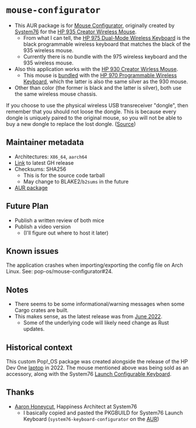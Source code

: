 # `mouse-configurator`

* This AUR package is for [Mouse Configurator](https://github.com/pop-os/mouse-configurator), originally created by [System76](https://system76.com/) for the [HP 935 Creator Wireless Mouse](https://www.hp.com/us-en/shop/pdp/hp-935-creator-wireless-mouse).
    * From what I can tell, the [HP 975 Dual-Mode Wireless Keyboard](https://www.hp.com/us-en/shop/pdp/hp-975-dual-mode-wireless-keyboard-p-3z726aa-aba-1) is the black programmable wireless keyboard that matches the black of the 935 wireless mouse.
    * Currently there is no bundle with the 975 wireless keyboard and the 935 wireless mouse.
* Also this application works with the [HP 930 Creator Wirless Mouse](https://www.hp.com/us-en/shop/pdp/hp-silver-930-creator-wireless-mouse).
    * This mouse is [bundled](https://www.hp.com/us-en/shop/pdp/hp-programmable-wireless-keyboard-wireless-creator-mouse-bundle-970-kb-930-ms-kit) with the [HP 970 Programmable Wireless Keyboard](https://www.hp.com/us-en/shop/pdp/hp-970-programmable-wireless-keyboard), which the latter is also the same silver as the 930 mouse.
* Other than color (the former is black and the latter is silver), both use the same wireless mouse chassis.

If you choose to use the physical wireless USB transreceiver "dongle", then
remember that you should not loose the dongle.  This is because every dongle is
uniquely paired to the original mouse, so you will not be able to buy a
new dongle to replace the lost dongle.  ([Source](https://h30434.www3.hp.com/t5/Desktop-Hardware-and-Upgrade-Questions/Lost-my-USB-receiver-for-my-wireless-HP-keyboard-and-mouse/td-p/8664321))

## Maintainer metadata
* Architectures: `X86_64`, `aarch64`
* [Link](https://github.com/pop-os/mouse-configurator/releases/latest) to latest GH release
* Checksums: SHA256
    * This is for the source code tarball
    * May change to BLAKE2/`b2sums` in the future
* [AUR package](https://aur.archlinux.org/packages/mouse-configurator)

## Future Plan
* Publish a written review of both mice
* Publish a video version
    * (I'll figure out where to host it later)

## Known issues
The application crashes when importing/exporting the config file on Arch Linux.
See: pop-os/mouse-configurator#24.

## Notes
* There seems to be some informational/warning messages when some Cargo crates are built.
* This makes sense, as the latest release was from [June 2022](https://github.com/pop-os/mouse-configurator/releases/tag/v1.0.0).
    * Some of the underlying code will likely need change as Rust updates.

## Historical context
This custom Pop!\_OS package was created alongside the release of the HP Dev One
[laptop](https://en.wikipedia.org/wiki/HP_EliteBook#HP_Dev_One) in 2022.  The
mouse mentioned above was being sold as an accessory, along with the System76
[Launch Configurable Keyboard](https://system76.com/accessories/launch).

## Thanks
* [Aaron Honeycut](https://ahoneybun.net/), Happiness Architect at System76
    * I basically copied and pasted the PKGBUILD for System76 Launch Keyboard (`system76-keyboard-configurator` on the [AUR](https://aur.archlinux.org/packages/system76-keyboard-configurator))
